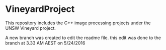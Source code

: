 # VineyardProject
This repository includes the C++ image processing projects under the UNSW Vineyard project.

A new branch was created to edit the readme file.
this edit was done to the branch at 3.33 AM AEST on 5/24/2016
